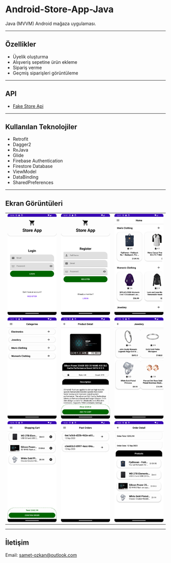 # Android-Store-App-Java
Java (MVVM) Android mağaza uygulaması.

---
## Özellikler
* Üyelik oluşturma
* Alışveriş sepetine ürün ekleme
* Sipariş verme
* Geçmiş siparişleri görüntüleme

---

## API
- [Fake Store Api](https://github.com/keikaavousi/fake-store-api)


---
## Kullanılan Teknolojiler
* Retrofit
* Dagger2
* RxJava
* Glide
* Firebase Authentication
* Firestore Database
* ViewModel
* DataBinding
* SharedPreferences

---
## Ekran Görüntüleri
<table>
  <tr>
    <td align="center"><img src="Screenshots/Screenshot_20230912_131630.png" alt="Ekran Görüntüsü 1" width="200"></td>
    <td align="center"><img src="Screenshots/Screenshot_20230912_131709.png" alt="Ekran Görüntüsü 2" width="200"></td>
    <td align="center"><img src="Screenshots/Screenshot_20230912_131752.png" alt="Ekran Görüntüsü 3" width="200"></td>
  </tr>
  <tr>
    <td align="center"><img src="Screenshots/Screenshot_20230912_131802.png" alt="Ekran Görüntüsü 4" width="200"></td>
    <td align="center"><img src="Screenshots/Screenshot_20230912_131846.png" alt="Ekran Görüntüsü 5" width="200"></td>
    <td align="center"><img src="Screenshots/Screenshot_20230912_131910.png" alt="Ekran Görüntüsü 6" width="200"></td>
  </tr>
   <tr>
    <td align="center"><img src="Screenshots/Screenshot_20230912_131952.png" alt="Ekran Görüntüsü 4" width="200"></td>
    <td align="center"><img src="Screenshots/Screenshot_20230912_132033.png" alt="Ekran Görüntüsü 5" width="200"></td>
    <td align="center"><img src="Screenshots/Screenshot_20230912_132052.png" alt="Ekran Görüntüsü 6" width="200"></td>
  </tr>
</table>

---
## İletişim
<p>Email: <a href="mailto:samet-ozkan@outlook.com">samet-ozkan@outlook.com</a></p>
